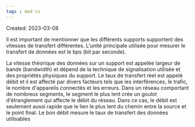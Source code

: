 ```yaml
---
tags : mod cs
---
```

Created: 2023-03-08

Il est important de mentionner que les différents supports supportent des vitesses de transfert différentes. L'unité principale utilisée pour mesurer le transfert de données est le bps (bit par seconde).

La vitesse théorique des données sur un support est appelée largeur de bande (bandwidth) et dépend de la technique de signalisation utilisée et des propriétés physiques du support. Le taux de transfert réel est appelé débit et il est affecté par divers facteurs tels que les interférences, le trafic, le nombre d'appareils connectés et les erreurs. Dans un réseau comportant de nombreux segments, le segment le plus lent crée un goulot d'étranglement qui affecte le débit du réseau. Dans ce cas, le débit est seulement aussi rapide que le lien le plus lent du chemin entre la source et le point final. Le bon débit mesure le taux de transfert des données utilisables
